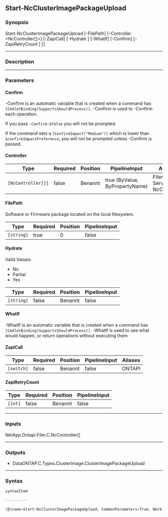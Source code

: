 Start-NcClusterImagePackageUpload
---------------------------------

### Synopsis

Start-NcClusterImagePackageUpload [-FilePath] <string> [-Controller <NcController[]>] [-ZapiCall] [-Hydrate <string>] [-WhatIf] [-Confirm] [-ZapiRetryCount <int>] [<CommonParameters>]

---

### Description

---

### Parameters
#### **Confirm**
-Confirm is an automatic variable that is created when a command has ```[CmdletBinding(SupportsShouldProcess)]```.
-Confirm is used to -Confirm each operation.

If you pass ```-Confirm:$false``` you will not be prompted.

If the command sets a ```[ConfirmImpact("Medium")]``` which is lower than ```$confirmImpactPreference```, you will not be prompted unless -Confirm is passed.

#### **Controller**

|Type              |Required|Position|PipelineInput                 |Aliases                          |
|------------------|--------|--------|------------------------------|---------------------------------|
|`[NcController[]]`|false   |Benannt |true (ByValue, ByPropertyName)|Filer<br/>Server<br/>NcController|

#### **FilePath**
Software or Firmware package located on the local filesystem.

|Type      |Required|Position|PipelineInput|
|----------|--------|--------|-------------|
|`[string]`|true    |0       |false        |

#### **Hydrate**

Valid Values:

* No
* Partial
* Yes

|Type      |Required|Position|PipelineInput|
|----------|--------|--------|-------------|
|`[string]`|false   |Benannt |false        |

#### **WhatIf**
-WhatIf is an automatic variable that is created when a command has ```[CmdletBinding(SupportsShouldProcess)]```.
-WhatIf is used to see what would happen, or return operations without executing them
#### **ZapiCall**

|Type      |Required|Position|PipelineInput|Aliases|
|----------|--------|--------|-------------|-------|
|`[switch]`|false   |Benannt |false        |ONTAPI |

#### **ZapiRetryCount**

|Type   |Required|Position|PipelineInput|
|-------|--------|--------|-------------|
|`[int]`|false   |Benannt |false        |

---

### Inputs
NetApp.Ontapi.Filer.C.NcController[]

---

### Outputs
* DataONTAP.C.Types.ClusterImage.ClusterImagePackageUpload

---

### Syntax
```PowerShell
syntaxItem                                                                                                                   
```
```PowerShell
----------                                                                                                                   
```
```PowerShell
{@{name=Start-NcClusterImagePackageUpload; CommonParameters=True; WorkflowCommonParameters=False; parameter=System.Object[]}}
```
